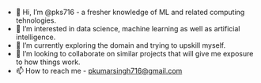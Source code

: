 - 👋 Hi, I’m @pks716 - a fresher knowledge of ML and related computing tehnologies.
- 👀 I’m interested in data science, machine learning as well as artificial intelligence.
- 🌱 I’m currently exploring the domain and trying to upskill myself.
- 💞️ I’m looking to collaborate on similar projects that will give me exposure to how things work.
- 📫 How to reach me - pkumarsingh716@gmail.com

<!---
pks716/pks716 is a ✨ special ✨ repository because its `README.md` (this file) appears on your GitHub profile.
You can click the Preview link to take a look at your changes.
--->
